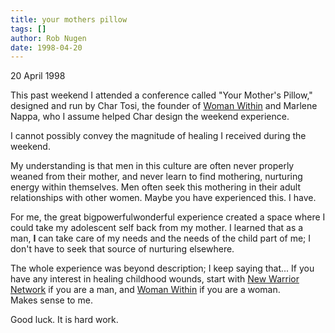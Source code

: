 ```yaml
---
title: your mothers pillow
tags: []
author: Rob Nugen
date: 1998-04-20
---
```


<title>Your Mother's Pillow</title>

<p class=date>20 April 1998</p>
<p>
This past weekend I attended a conference called "Your Mother's Pillow," designed and run by Char Tosi, the founder of <a href=http://www.nwn.org/womanwithin/index.html>Woman Within</a>
and Marlene Nappa, who I assume helped Char design the weekend experience.
<p>
I cannot possibly convey the magnitude of healing I received during the weekend.
<p>
My understanding is that men in this culture are often never properly weaned from their mother, and never learn to find mothering, nurturing energy within themselves.  Men often seek this mothering in their adult relationships with other women.  Maybe you have experienced this. I have.
<p>
For me, the great bigpowerfulwonderful experience created a space where I could take my adolescent self back from my mother. I learned that as a man, <b>I</b> can take care of my needs and the needs of the child part of me; I don't have to seek that source of nurturing elsewhere.
<p>
The whole experience was beyond description; I keep saying that...  If you have any interest in healing childhood wounds, start with <a href=http://www.nwn.org/>New Warrior Network</a> if you are a man, and <a href=http://www.nwn.org/womanwithin/index.html>Woman Within</a> if you are a woman.<br>
Makes sense to me.
<p>
Good luck. It is hard work.
</p>
